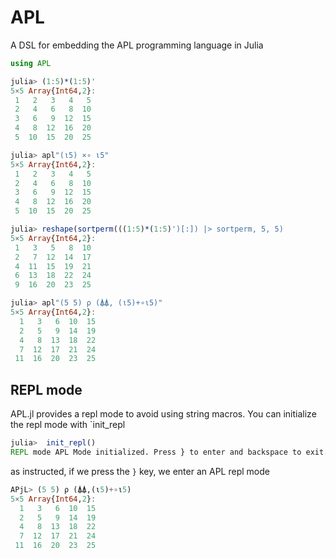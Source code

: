 # APL
A DSL for embedding the APL programming language in Julia

```julia
using APL

julia> (1:5)*(1:5)'
5×5 Array{Int64,2}:
 1   2   3   4   5
 2   4   6   8  10
 3   6   9  12  15
 4   8  12  16  20
 5  10  15  20  25

julia> apl"(ι5) ×∘ ι5"
5×5 Array{Int64,2}:
 1   2   3   4   5
 2   4   6   8  10
 3   6   9  12  15
 4   8  12  16  20
 5  10  15  20  25
```

```julia
julia> reshape(sortperm(((1:5)*(1:5)')[:]) |> sortperm, 5, 5)
5×5 Array{Int64,2}:
 1   3   5   8  10
 2   7  12  14  17
 4  11  15  19  21
 6  13  18  22  24
 9  16  20  23  25

julia> apl"(5 5) ρ (⍋⍋, (ι5)+∘ι5)"
5×5 Array{Int64,2}:
  1   3   6  10  15
  2   5   9  14  19
  4   8  13  18  22
  7  12  17  21  24
 11  16  20  23  25
```

## REPL mode
APL.jl provides a repl mode to avoid using string macros. You can initialize the repl mode with `init_repl
```julia
julia>  init_repl()
REPL mode APL Mode initialized. Press } to enter and backspace to exit.
```
as instructed, if we press the `}` key, we enter an APL repl mode
```julia
APjL> (5 5) ρ (⍋⍋,(ι5)+∘ι5)
5×5 Array{Int64,2}:
  1   3   6  10  15
  2   5   9  14  19
  4   8  13  18  22
  7  12  17  21  24
 11  16  20  23  25
```